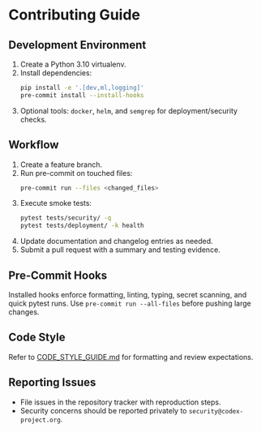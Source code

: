 # Contributing Guide

## Development Environment
1. Create a Python 3.10 virtualenv.
2. Install dependencies:
   ```bash
   pip install -e '.[dev,ml,logging]'
   pre-commit install --install-hooks
   ```
3. Optional tools: `docker`, `helm`, and `semgrep` for deployment/security checks.

## Workflow
1. Create a feature branch.
2. Run pre-commit on touched files:
   ```bash
   pre-commit run --files <changed_files>
   ```
3. Execute smoke tests:
   ```bash
   pytest tests/security/ -q
   pytest tests/deployment/ -k health
   ```
4. Update documentation and changelog entries as needed.
5. Submit a pull request with a summary and testing evidence.

## Pre-Commit Hooks
Installed hooks enforce formatting, linting, typing, secret scanning, and quick pytest runs. Use `pre-commit run --all-files` before pushing large changes.

## Code Style
Refer to [CODE_STYLE_GUIDE.md](CODE_STYLE_GUIDE.md) for formatting and review expectations.

## Reporting Issues
- File issues in the repository tracker with reproduction steps.
- Security concerns should be reported privately to `security@codex-project.org`.
